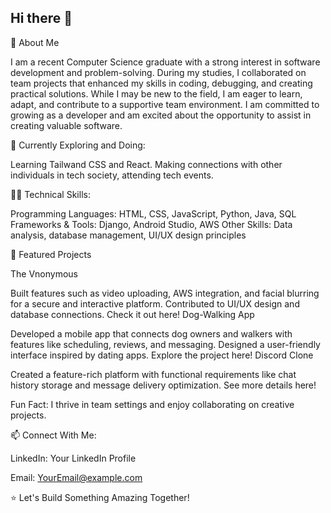 ## Hi there 👋

🚀 About Me

I am a recent Computer Science graduate with a strong interest in software development and problem-solving. During my studies, I collaborated on team projects that enhanced my skills in coding, debugging, and creating practical solutions. While I may be new to the field, I am eager to learn, adapt, and contribute to a supportive team environment. I am committed to growing as a developer and am excited about the opportunity to assist in creating valuable software.

🌱 Currently Exploring and Doing:

Learning Tailwand CSS and React. 
Making connections with other individuals in tech society, attending tech events.

👩‍💻 Technical Skills:

Programming Languages: HTML, CSS, JavaScript, Python, Java, SQL
Frameworks & Tools: Django, Android Studio, AWS
Other Skills: Data analysis, database management, UI/UX design principles

📌 Featured Projects

The Vnonymous

Built features such as video uploading, AWS integration, and facial blurring for a secure and interactive platform.
Contributed to UI/UX design and database connections.
Check it out here!
Dog-Walking App

Developed a mobile app that connects dog owners and walkers with features like scheduling, reviews, and messaging.
Designed a user-friendly interface inspired by dating apps.
Explore the project here!
Discord Clone

Created a feature-rich platform with functional requirements like chat history storage and message delivery optimization.
See more details here!


Fun Fact: I thrive in team settings and enjoy collaborating on creative projects.

📫 Connect With Me:

LinkedIn: Your LinkedIn Profile
<!-- Portfolio: Your Portfolio Link -->
Email: YourEmail@example.com


⭐ Let's Build Something Amazing Together!
<!--
**SittHmuePaing/SittHmuePaing** is a ✨ _special_ ✨ repository because its `README.md` (this file) appears on your GitHub profile.

Here are some ideas to get you started:

- 🔭 I’m currently working on ...
- 🌱 I’m currently learning ...
- 👯 I’m looking to collaborate on ...
- 🤔 I’m looking for help with ...
- 💬 Ask me about ...
- 📫 How to reach me: ...
- 😄 Pronouns: ...
- ⚡ Fun fact: ...
-->
